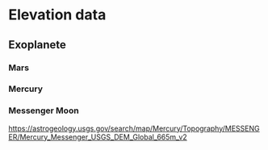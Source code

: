 # Elevation data

## Exoplanete

### Mars

### Mercury

### Messenger Moon
https://astrogeology.usgs.gov/search/map/Mercury/Topography/MESSENGER/Mercury_Messenger_USGS_DEM_Global_665m_v2